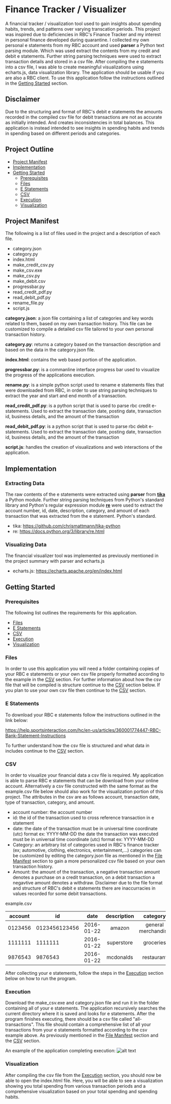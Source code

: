 # Finance Tracker / Visualizer
A financial tracker / visualization tool used to gain insights about spending habits, trends, and patterns over varying transcation periods. This project was inspired due to deficiencies in RBC's Finance Tracker and my interest in personal finance developed during quarantine. I collected my own personal e statements from my RBC account and used **parser** a Python text parsing module. Which was used extract the contents from my credit and debit e statements. Further string parsing techniques were used to extract transaction details and stored in a csv file. After compiling the e statements into a csv file, I was able to create meaningful visualizations using echarts.js, data visualization library. The application should be usable if you are also a RBC client. To use this application follow the instructions outlined in the [Getting Started](#getting-started) section. 

## Disclaimer

Due to the structuring and format of RBC's debit e statements the amounts recorded in the compiled csv file for debit transactions are not as accurate as initially intended. And creates inconsistencies in total balances. This application is instead intended to see insights in spending habits and trends in spending based on different periods and categories.

## Project Outline

- [Project Manifest](#project-manifest)
- [Implementation](#implementation)
- [Getting Started](#getting-started)
    - [Prerequisites](#prerequisites)
    - [Files](#files)
    - [E Statements](#e-statements)
    - [CSV](#files)
    - [Execution](#execution)
    - [Visualization](#visualization)

## Project Manifest
The following is a list of files used in the project and a description of each file.

- category.json
- category.py
- index.html
- make_credit_csv.py
- make_csv.exe
- make_csv.py
- make_debit.csv
- progressbar.py
- read_credit_pdf.py
- read_debit_pdf.py
- rename_file.py
- script.js

**category.json**: a json file containing a list of categories and key words related to them, based on my own transaction history. This file can be customized to compile a detailed csv file tailored to your own personal transaction history.

**category.py**: returns a category based on the transaction description and based on the data in the category.json file.

**index.html**: contains the web based portion of the application.

**progressbar.py**: is a commanline interface progress bar used to visualize the progress of the applications execution. 

**rename.py**: is a simple python script used to rename e statements files that were downloaded from RBC, in order to use string parsing techniques to extract the year and 
start and end month of a transaction.

**read_credit_pdf.py**: is a python script that is used to parse rbc credit e-statements. Used to extract the transaction date, posting date, transaction id, business details, and the amount of the transaction

**read_debit_pdf.py**: is a python script that is used to parse rbc debit e-statements. Used to extract the transaction date, posting date, transaction id, business details, and the amount of the transaction

**script.js**: handles the creation of visualizations and web interactions of the application.

## Implementation
### Extracting Data
The raw contents of the e statements were extracted using **parser** from **[tika](https://github.com/chrismattmann/tika-python)** a Python module. Further string parsing techniques from Python's standard library and Python's regular expression module **[re](https://docs.python.org/3/library/re.html)** were used to extract the account number, id, date, description, category, and amount of each transaction that was extracted from the e statement. Python's standard.

- tika: https://github.com/chrismattmann/tika-python
- re: https://docs.python.org/3/library/re.html

### Visualizing Data
The financial visualizer tool was implemented as previously mentioned in the project summary with parser and echarts.js

- echarts.js: https://echarts.apache.org/en/index.html

## Getting Started
### Prerequisites
The following list outlines the requirements for this application. 

- [Files](#files)
- [E Statements](#e-statements)
- [CSV](#csv)
- [Execution](#execution)
- [Visualization](#visualization)

### Files
In order to use this application you will need a folder containing copies of your RBC e statements or your own csv file properly formatted according to the example in the [CSV](#csv) section. For further information about how the csv file that will be compiled is structure continue to the [CSV](#csv) section below. If you plan to use your own csv file then continue to the [CSV](#csv) section.

### E Statements
To download your RBC e statements follow the instructions outlined in the link below:

https://help.sportsinteraction.com/hc/en-us/articles/360001774447-RBC-Bank-Statement-Instructions

To further understand how the csv file is structured and what data in includes continue to the [CSV](#csv) section.

### CSV
In order to visualize your financial data a csv file is required. My application is able to parse RBC e statements that can be download from your online account. Alternatively a csv file constructed with the same format as the example.csv file below should also work for the visualization portion of this project. The attributes in the csv are as follows account, transaction date, type of transaction, category, and amount.

- account number: the account number 
- id: the id of the transaction used to cross reference transaction in e statement
- date: the date of the transaction must be in universal time coordinate (utc) format ex: YYYY-MM-DD the date the transaction was executed must be in universal time coordinate (utc) format ex: YYYY-MM-DD
- Category: an arbitrary list of categories used in RBC's finance tracker (ex; automotive, clothing, electronics, entertainment,...) categories can be customized by editing the category.json file as mentioned in the [File Manifest](#file-manifest) section to gain a more personalized csv file based on your own transaction history.
- Amount: the amount of the transaction, a negative transaction amount denotes a purchase on a credit transaction, on a debit transaction a negavtive amount denotes a withdraw. Disclaimer due to the file format and structure of RBC's debit e statements there are inaccurracies in values recorded for some debit transactions.

example.csv

|account|id            |date             | description         | category           | amount |
|-------|--------------|---------------- |:-------------------:|:------------------:| ------:|
|0123456|0123456123456 |2016-01-22       | amazon              | general merchandise|  00.00 |
|1111111|1111111       |2016-01-22       | superstore          | groceries          |  12.00 |
|9876543|9876543       |2016-01-22       | mcdonalds           | restaurant         |   1.00 |

After collecting your e statements, follow the steps in the [Execution](#execution) section below on how to run the program.

### Execution
Download the make_csv.exe and category.json file and run it in the folder containing all of your e statements. The application recursively searches the current directory where it is saved and looks for e statements. After the program finishes executing, there should be a csv file called "all-transactions". This file should contain a comprehensive list of all your transactions from your e statements formatted according to the csv example above. As previously mentioned in the [File Manifest](#file-manifest) section and the [CSV](#csv) section.

An example of the application completing execution:
![alt text](https://raw.githubusercontent.com/nielsontrung/financial_visualizer/main/execution.PNG "Example Execution")
    
### Visualization
After compiling the csv file from the [Execution](#execution) section, you should now be able to open the index.html file. Here, you will be able to see a visualization showing you total spending from various transaction periods and a comprehensive visualization based on your total spending and spending habits.
